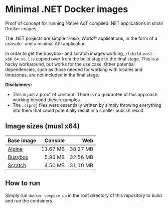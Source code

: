 # Minimal .NET Docker images

Proof of concept for running Native AoT compiled .NET applications in small Docker images.

The .NET projects are simple "*Hello, World!*" applications, in the form of a console- and a minimal API application.

In order to get the busybox- and scratch images working, `/lib/ld-musl-x86_64.so.1` is copied over from the build stage to the final stage. This is a hacky workaround, but works for the use case. Other potential dependencies, such as those needed for working with locales and timezones, are not included in the final stage.

**Disclaimers:**

- This is just a proof of concept. There is no guarantee of this approach working beyond these examples.
- The `.csproj` files were essentially written by simply throwing everything into them that could potentially result in a smaller publish result.

## Image sizes (musl x64)

| Base image | Console | Web |
|:--|--:|--:|
| [Alpine](https://hub.docker.com/_/alpine) | 11.67 MB | 38.27 MB|
| [Busybox](https://hub.docker.com/_/busybox) | 5.96 MB | 32.56 MB |
| [Scratch](https://hub.docker.com/_/scratch) | 4.50 MB | 31.10 MB |

## How to run

Simply run `docker compose up` in the root directory of this repository to build and run the containers.
